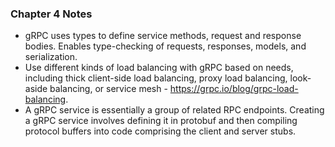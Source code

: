 ### Chapter 4 Notes

- gRPC uses types to define service methods, request and response bodies. Enables type-checking of requests, responses, models, and serialization.
- Use different kinds of load balancing with gRPC based on needs, including thick client-side load balancing, proxy load balancing, look-aside balancing, or service mesh - https://grpc.io/blog/grpc-load-balancing.
- A gRPC service is essentially a group of related RPC endpoints. Creating a gRPC service involves defining it in protobuf and then compiling protocol buffers into code comprising the client and server stubs.

